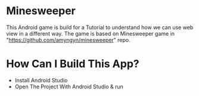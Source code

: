 # Minesweeper
This Android game is build for a Tutorial to understand how we can use web view in a different way. The game is based on Minesweeper game in "https://github.com/amyngyn/minesweeper" repo.

# How Can I Build This App?
- Install Android Studio
- Open The Project With Android Studio & run



